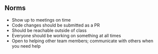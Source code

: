 ## Norms
- Show up to meetings on time
- Code changes should be submitted as a PR
- Should be reachable outside of class
- Everyone should be working on something at all times
- Open to helping other team members; communicate with others when you need help